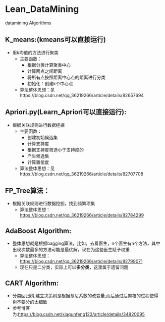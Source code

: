 # Lean_DataMining
datamining Algorithms

## K_means:(kmeans可以直接运行)
* 用k均值的方法进行聚类
  - 主要函数：
    + 根据分类计算聚类中心
    + 计算两点之间距离
    + 将所有点按照距离中心点的距离进行分类
    + 初始化：创建k个中心点
  - 算法整体思想：见https://blog.csdn.net/qq_36219266/article/details/82657694
## Apriori.py(Learn_Apriori可以直接运行):
* 根据关联规则进行数据挖掘
  - 主要函数：
    + 创建初始候选集
    + 计算支持度
    + 根据支持度筛选小于支持度的
    + 产生候选集
    + 计算置信度
  - 算法整体思想：见https://blog.csdn.net/qq_36219266/article/details/82707708
## FP_Tree算法：
* 根据关联规则进行数据挖掘，找到频繁项集
  - 算法整体思想：https://blog.csdn.net/qq_36219266/article/details/82784299
## AdaBoost Algorithm:
* 整体思想就是根据bagging算法，比如，去看医生，n个医生有n个方法，其中出现次数最多的方法可能是最优解，现在为这些医生赋予权重
  - 算法整体思想：https://blog.csdn.net/qq_36219266/article/details/82799071
  - 现在只是二分类，实际上可以**多分类**，这里属于遗留问题
## CART Algorithm:
* 分类回归树,建立决策树是根据基尼系数的改变量,而后通过后剪枝的过程使得树不要分的太细致
* 参考博客为:https://blog.csdn.net/xiaqunfeng123/article/details/34820095
    

